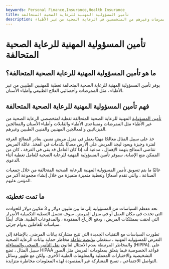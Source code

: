 ```yaml
---
keywords: Personal Finance,Insurance,Health Insurance
title: تأمين المسؤولية المهنية للرعاية الصحية المتحالفة
description: يوفر تأمين المسؤولية المهنية للرعاية الصحية المتحالفة تغطية للممرضات وغيرهم من المتخصصين في الرعاية الصحية من غير الأطباء.
---
```


# تأمين المسؤولية المهنية للرعاية الصحية المتحالفة
## ما هو تأمين المسؤولية المهنية للرعاية الصحية المتحالفة؟

يوفر تأمين المسؤولية المهنية للرعاية الصحية المتحالفة تغطية للمهنيين الطبيين من غير الأطباء ، مثل الممرضات وأخصائيي العلاج الطبيعي وأطباء الأسنان.

## فهم تأمين المسؤولية المهنية للرعاية الصحية المتحالفة

[تأمين المسؤولية](/liability_insurance) المهنية للرعاية الصحية المتحالفة تغطية لمتخصصي الرعاية الصحية من غير الأطباء مثل الممرضات ومساعدي الأطباء والقابلات وأطباء الأسنان والمعالجين الفيزيائيين والمعالجين المهنيين والفنيين الطبيين وغيرهم.

خذ على سبيل المثال معالجًا مهنيًا يعمل في منزل مريض مسن. يغادر المعالج الغرفة لفترة وجيزة ويعود ليجد المريض على الأرض مصابًا بكدمات في الفخذ. عائلة المريض تقاضي المعالج بتهمة الإهمال ، مدعية أنه إذا كان العامل قد بقي في الغرفة ، كان من الممكن منع الإصابة. سيوفر تأمين المسؤولية المهنية للرعاية الصحية للعامل تغطية أثناء الدعوى.

غالبًا ما يتم تسويق تأمين المسؤولية المهنية للرعاية الصحية المتحالفة من خلال جمعيات الصناعة ، والتي تقدم أسعارًا وتغطية متميزة متميزة من خلال إنشاء مجموعة أكبر من المؤمن عليهم.

## ما تمت تغطيته

تحد معظم السياسات من المسؤولية إلى ما بين مليون دولار و 3 ملايين دولار للحوادث التي تحدث في مكان العمل أو في منزل المريض. سوف تشمل التغطية التكميلية الأضرار التي لحقت بممتلكات المريض ، ودفع الأرباح المفقودة ، والمدفوعات الطبية. هناك أيضًا سياسات للعاملين بدوام جزئي.

تطورت السياسات مع التقنيات الجديدة التي تتيح مشاركة بيانات المرضى. بالإضافة إلى التعرض للمسؤولية المهنية ، ستغطي [بوليصة شاملة](/comprehensive-insurance) مخاطر حماية بيانات الرعاية الصحية والمخاطر المرتبطة بعدم الامتثال لقانون [نقل التأمين الصحي والمساءلة](/hipaa) (HIPPA). على سبيل المثال ، تضع HIPAA قواعد الخصوصية فيما يتعلق بمعلومات المريض مثل الصور التشخيصية والاختبارات المعملية والمعلومات الطبية الأخرى. ولكن مع ظهور وسائل التواصل الاجتماعي ، تصبح المشاركة غير المقصودة لهذه المعلومات مخاطرة متزايدة.

